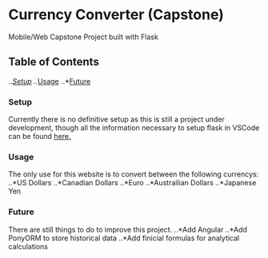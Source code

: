 # Currency Converter (Capstone)
Mobile/Web Capstone Project built with Flask

## Table of Contents
..*[Setup](https://github.com/areakryte/Capstone#Setup)
..*[Usage](https://github.com/areakryte/Capstone#Usage)
..*[Future](https://github.com/areakryte/Capstone#Future)

### Setup

Currently there is no definitive setup as this is still a project under development, though all the information necessary to setup flask in VSCode can be found [here.](https://code.visualstudio.com/docs/python/tutorial-flask)

### Usage

The only use for this website is to convert between the following currencys:
..*US Dollars
..*Canadian Dollars
..*Euro
..*Austrailian Dollars
..*Japanese Yen

### Future

There are still things to do to improve this project.
..*Add Angular
..*Add PonyORM to store historical data
..*Add finicial formulas for analytical calculations
